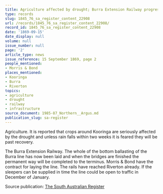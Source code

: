 ```yaml
---
title: Agriculture affected by drought; Burra Extension Railway progress
type: records
slug: 1845_76_sa_register_content_22908
url: /records/1845_76_sa_register_content_22908/
record_id: 1845_76_sa_register_content_22908
date: '1869-09-15'
date_display: null
volume: null
issue_number: null
page: '2'
article_type: news
issue_reference: 15 September 1869, page 2
people_mentioned:
- Morris & Bond
places_mentioned:
- Kooringa
- Burra
- Riverton
topics:
- agriculture
- drought
- railway
- infrastructure
source_document: 1985-87_Northern__Argus.md
publication_slug: sa-register
---
```


Agriculture.  It is reported that crops around Kooringa are seriously affected by the drought and unless rain falls within two weeks it is feared they will be past recovery.

The Burra Extension Railway.  The whole of the bottom ballasting of the Burra line has now been laid and when the bridges are finished the permanent way will be completed to the terminus.  Morris & Bond have the contract for laying the line.  The rails have reached Riverton already.  If the sleepers can be supplied in time the line could be open to traffic in December of January.

Source publication: [The South Australian Register](/publications/sa-register/)
